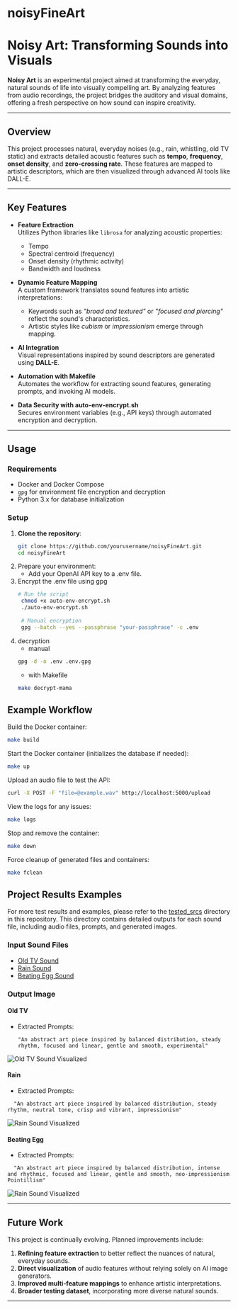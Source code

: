 # noisyFineArt

# Noisy Art: Transforming Sounds into Visuals

**Noisy Art** is an experimental project aimed at transforming the everyday, natural sounds of life into visually compelling art. By analyzing features from audio recordings, the project bridges the auditory and visual domains, offering a fresh perspective on how sound can inspire creativity.

---

## Overview

This project processes natural, everyday noises (e.g., rain, whistling, old TV static) and extracts detailed acoustic features such as **tempo**, **frequency**, **onset density**, and **zero-crossing rate**. These features are mapped to artistic descriptors, which are then visualized through advanced AI tools like DALL-E.

---

## Key Features

- **Feature Extraction**  
  Utilizes Python libraries like `librosa` for analyzing acoustic properties:
  - Tempo
  - Spectral centroid (frequency)
  - Onset density (rhythmic activity)
  - Bandwidth and loudness  

- **Dynamic Feature Mapping**  
  A custom framework translates sound features into artistic interpretations:
  - Keywords such as *"broad and textured"* or *"focused and piercing"* reflect the sound's characteristics.
  - Artistic styles like *cubism* or *impressionism* emerge through mapping.

- **AI Integration**  
  Visual representations inspired by sound descriptors are generated using **DALL-E**.

- **Automation with Makefile**  
  Automates the workflow for extracting sound features, generating prompts, and invoking AI models.

- **Data Security with auto-env-encrypt.sh**  
  Secures environment variables (e.g., API keys) through automated encryption and decryption.

---

## Usage

### Requirements
- Docker and Docker Compose
- `gpg` for environment file encryption and decryption
- Python 3.x for database initialization

### Setup
1. **Clone the repository**:  
   ```bash
   git clone https://github.com/yourusername/noisyFineArt.git
   cd noisyFineArt
2. Prepare your environment:
   - Add your OpenAI API key to a .env file.
3. Encrypt the .env file using gpg
   ```bash
   # Run the script
    chmod +x auto-env-encrypt.sh
    ./auto-env-encrypt.sh
    
    # Manual encryption
    gpg --batch --yes --passphrase "your-passphrase" -c .env
   ```
4. decryption
   - manual
   ```bash
   gpg -d -o .env .env.gpg
   ```
   - with Makefile
   ```bash
   make decrypt-mama
   ```
   

   

## Example Workflow
Build the Docker container:

```bash
make build
```
Start the Docker container (initializes the database if needed):

```bash
make up
```
Upload an audio file to test the API:

```bash
curl -X POST -F "file=@example.wav" http://localhost:5000/upload
```
View the logs for any issues:

```bash
make logs
```
Stop and remove the container:

```bash
make down
```

Force cleanup of generated files and containers:
  ```bash
  make fclean
```


## Project Results Examples
  For more test results and examples, please refer to the [tested_srcs](tested_srcs/) directory in this repository. This directory contains detailed outputs for each sound file, including audio files, prompts, and generated images.

### Input Sound Files
- [Old TV Sound](https://coisu.github.io/noisyFineArt/1/)
- [Rain Sound](https://coisu.github.io/noisyFineArt/2/)
- [Beating Egg Sound](https://coisu.github.io/noisyFineArt/3/)


### Output Image
#### Old TV
- Extracted Prompts:
  ```
  "An abstract art piece inspired by balanced distribution, steady rhythm, focused and linear, gentle and smooth, experimental"
  ```
  
![Old TV Sound Visualized](tested_srcs/000027/result_image.png)

#### Rain
- Extracted Prompts:
```
  "An abstract art piece inspired by balanced distribution, steady rhythm, neutral tone, crisp and vibrant, impressionism"
```

![Rain Sound Visualized](tested_srcs/000002/result_image.png)

#### Beating Egg
- Extracted Prompts:
```
  "An abstract art piece inspired by balanced distribution, intense and rhythmic, focused and linear, gentle and smooth, neo-impressionism Pointillism"
```

![Rain Sound Visualized](tested_srcs/000015/result_image.png)


---

## Future Work

This project is continually evolving. Planned improvements include:

1. **Refining feature extraction** to better reflect the nuances of natural, everyday sounds.
2. **Direct visualization** of audio features without relying solely on AI image generators.
3. **Improved multi-feature mappings** to enhance artistic interpretations.
4. **Broader testing dataset**, incorporating more diverse natural sounds.

---

